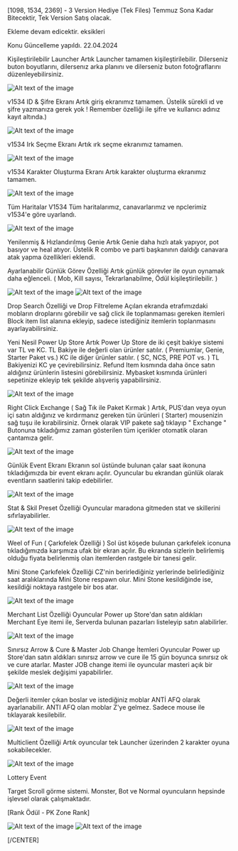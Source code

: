 [1098, 1534, 2369] - 3 Version Hediye (Tek Files) Temmuz Sona Kadar Bitecektir, Tek Version Satış olacak.

Ekleme devam edicektir. eksikleri

Konu Güncelleme yapıldı. 22.04.2024

Kişileştirilebilir Launcher
Artık Launcher tamamen kişileştirilebilir. Dilerseniz buton boyutlarını, dilersenız arka planını ve dilerseniz buton fotoğraflarını düzenleyebilirsiniz.

![Alt text of the image](https://i.hizliresim.com/rdunlvr.png)

v1534 ID & Şifre Ekranı
Artık giriş ekranımız tamamen. Üstelik sürekli ıd ve şifre yazmanıza gerek yok ! Remember özelliği ile şifre ve kullanıcı adınız kayıt altında.)

![Alt text of the image](https://i.hizliresim.com/k1to7yl.png)

v1534 Irk Seçme Ekranı
Artık ırk seçme ekranımız tamamen.

![Alt text of the image](https://i.hizliresim.com/67os9md.png)

v1534 Karakter Oluşturma Ekranı
Artık karakter oluşturma ekranımız tamamen.

![Alt text of the image](https://i.hizliresim.com/3jm0pt2.png)

Tüm Haritalar V1534
Tüm haritalarımız, canavarlarımız ve npclerimiz v1534'e göre uyarlandı.

![Alt text of the image](https://i.hizliresim.com/th8hgxh.jpg)

Yenilenmiş & Hızlandırılmış Genie
Artık Genie daha hızlı atak yapıyor, pot basıyor ve heal atıyor. Üstelik R combo ve parti başkanının daldığı canavara atak yapma özellikleri eklendi.

Ayarlanabilir Günlük Görev Özelliği
Artık günlük görevler ile oyun oynamak daha eğlenceli. ( Mob, Kill sayısı, Tekrarlanabilme, Ödül  kişileştirilebilir. )

![Alt text of the image](https://i.hizliresim.com/kpbkhid.jpg)
![Alt text of the image](https://i.hizliresim.com/9jk4r8s.jpg)

Drop Search Özelliği ve Drop Filtreleme
Açılan ekranda etrafımızdaki mobların droplarını görebilir ve sağ click ile toplanmaması gereken itemleri Block item list alanına ekleyip, sadece istediğiniz itemlerin toplanmasını ayarlayabilirsiniz.

Yeni Nesil Power Up Store
Artık Power Up Store de iki çeşit bakiye sistemi var TL ve KC.
TL Bakiye ile değerli olan ürünler satılır. ( Premiumlar, Genie, Starter Paket vs.)
KC ile diğer ürünler satılır. ( SC, NCS, PRE POT vs. )
TL Bakiyenizi KC ye çevirebilirsiniz.
Refund Item kısmında daha önce satın aldığınız ürünlerin listesini görebilirsiniz.
Mybasket kısmında ürünleri sepetinize ekleyip tek şekilde alışveriş yapabilirsiniz.

![Alt text of the image](https://i.hizliresim.com/oeahs24.jpg)

Right Click Exchange ( Sağ Tık ile Paket Kırmak )
Artık, PUS'dan veya oyun içi satın aldığınız ve kırdırmanız gereken tün ürünleri ( Starter) mousenizin sağ tuşu ile kırabilirsiniz.
Örnek olarak VIP pakete sağ tıklayıp " Exchange " Butonuna tıkladığımız zaman gösterilen tüm içerikler otomatik olaran çantamıza gelir.

![Alt text of the image](https://i.hizliresim.com/t63anuk.jpg)

Günlük Event Ekranı
Ekranın sol üstünde bulunan çalar saat ikonuna tıkladığımızda bir event ekranı açılır.
Oyuncular bu ekrandan günlük olarak eventların saatlerini takip edebilirler.

![Alt text of the image](https://i.hizliresim.com/lcl0qf0.jpg)

Stat & Skil Preset Özelliği
Oyuncular maradona gitmeden stat ve skillerini sıfırlayabilirler.

![Alt text of the image](https://i.hizliresim.com/moo3vcn.jpg)

Weel of Fun ( Çarkıfelek Özelliği )
Sol üst köşede bulunan çarkıfelek iconuna tıkladığımızda karşımıza ufak bir ekran açılır.
Bu ekranda sizlerin belirlemiş olduğu fiyata belirlenmiş olan itemlerden rastgele bir tanesi gelir.

Mini Stone Çarkıfelek Özelliği
CZ'nin berirlediğiniz yerlerinde belirlediğiniz saat aralıklarında Mini Stone respawn olur.
Mini Stone kesildiğinde ise, kesildiği noktaya rastgele bir bos atar.

![Alt text of the image](https://i.hizliresim.com/8a4b6rj.jpg)

Merchant List Özelliği
Oyuncular Power up Store'dan satın aldıkları Merchant Eye itemi ile, Serverda bulunan pazarları listeleyip satın alabilirler.

![Alt text of the image](https://i.hizliresim.com/3w4sagl.jpg)

Sınırsız Arrow & Cure & Master Job Change İtemleri
Oyuncular Power up Store'dan satın aldıkları sınırsız arrow ve cure ile 15 gün boyunca sınırsız ok ve cure atarlar.
Master JOB change itemi ile oyuncular masteri açık bir şekilde meslek değişimi yapabilirler.

![Alt text of the image](https://i.hizliresim.com/frn9ws6.jpg)

Değerli itemler çıkan boslar ve istediğiniz moblar ANTİ AFQ olarak ayarlanabilir.
ANTI AFQ olan moblar Z'ye gelmez. Sadece mouse ile tıklayarak kesilebilir.

![Alt text of the image](https://i.hizliresim.com/yxcar6u.jpg)

Multiclient Özelliği
Artık oyuncular tek Launcher üzerinden 2 karakter oyuna sokabilecekler.

![Alt text of the image](https://i.hizliresim.com/ismw6t1.png)

Lottery Event

Target Scroll görme sistemi. Monster, Bot ve Normal oyuncuların hepsinde işlevsel olarak çalışmaktadır.

[Rank Ödül - PK Zone Rank]

![Alt text of the image](https://i.hizliresim.com/tv7i6dn.jpg)
![Alt text of the image](https://i.hizliresim.com/dbe7bfl.jpg)

[/CENTER]
